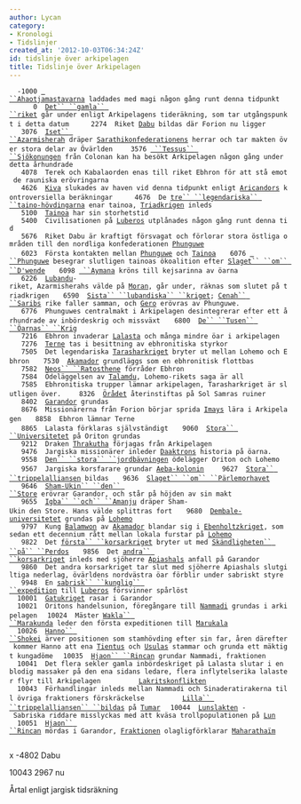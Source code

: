 ```yaml
---
author: Lycan
category:
- Kronologi
- Tidslinjer
created_at: '2012-10-03T06:34:24Z'
id: tidslinje över arkipelagen
title: Tidslinje över Arkipelagen
---
```

`  -1000 `[` ``Ahaotjamastavarna`]` laddades med magi någon gång runt denna tidpunkt`
`      0  `[`Det`` ``gamla`` ``riket`]` går under enligt Arkipelagens tideräkning, som tar utgångspunkt i detta datum  `
`   2274  Riket `[`Dabu`]` bildas där Forion nu ligger`
`   3076  `[`Iset`` ``Azarmisherah`]` dräper `[`Sarathikonfederationens`]` herrar och tar makten över stora delar av Övärlden `
`   3576 `[` ``Tessus`` ``Sjökonungen`]` från Colonan kan ha besökt Arkipelagen någon gång under detta århundrade`
`   4078  Terek och Kabalaorden enas till riket Ebhron för att stå emot de rauniska erövringarna`
`   4626  `[`Kiva`]` slukades av haven vid denna tidpunkt enligt `[`Aricandors`]` kontroversiella beräkningar  `
`   4676  De `[`tre`` ``legendariska`` ``taino-hövdingarna`]` enar tainoa, `[`Triadkrigen`]` inleds`
`   5100  `[`Tainoa`]` har sin storhetstid `
`   5400  Civilisationen på `[`Luberos`]` utplånades någon gång runt denna tid`
`   5676  Riket Dabu är kraftigt försvagat och förlorar stora östliga områden till den nordliga konfederationen `[`Phunguwe`]
`   6023  Första kontakten mellan `[`Phunguwe`]` och `[`Tainoa`]
`   6076 `[` ``Phunguwe`][`Phunguwe`]` besegrar slutligen tainoas ökoalition efter `[`Slaget`` ``om`` ``D'wende`]
`   6098 `[` ``Aymana`]` kröns till kejsarinna av öarna`
`   6226  `[`Lubandu`]`-riket, Azarmisherahs välde på `[`Moran`]`, går under, räknas som slutet på triadkrigen`
`   6590  `[`Sista`` ``lubandiska`` ``kriget`]`; `[`Cenah`` ``Saribs`]` rike faller samman, och `[`Gero`]` erövras av Phunguwe. `
`   6776  Phunguwes centralmakt i Arkipelagen desintegrerar efter ett århundrade av inbördeskrig och missväxt`
`   6800  `[`De`` ``Tusen`` ``Öarnas`` ``Krig`]
`   7216  Ebhron invaderar `[`Lalasta`]` och många mindre öar i arkipelagen`
`   7276  `[`Terne`]` tas i besittning av ebhronitiska styrkor`
`   7505  Det legendariska `[`Tarasharkriget`]` bryter ut mellan Lohemo och Ebhron`
`   7530  `[`Akamador`]` grundläggs som en ebhronitisk flottbas `
`   7582  `[`Neos`` ``Ratosthene`]` förråder Ebhron`
`   7584  Ödeläggelsen av `[`Talamdu`]`, Lohemo-rikets saga är all`
`   7585  Ebhronitiska trupper lämnar arkipelagen, Tarasharkriget är slutligen över. `
`   8326  `[`Örådet`]` återinstiftas på Sol Samras ruiner`
`   8402  `[`Garandor`]` grundas`
`   8676  Missionärerna från Forion börjar sprida `[`Imays`]` lära i Arkipelagen`
`   8858  Ebhron lämnar Terne`
`   8865  Lalasta förklaras självständigt`
`   9060  `[`Stora`` ``Universitetet`]` på Oriton grundas`
`   9212  Draken `[`Thrakutha`]` förjagas från Arkipelagen`
`   9476  Jargiska missionärer inleder `[`Daaktrons`]` historia på öarna. `
`   9558  `[`Den`` ``stora`` ``jordbävningen`]` ödelägger Oriton och Lohemo `
`   9567  Jargiska korsfarare grundar `[`Aeba-kolonin`]` `
`   9627  `[`Stora`` ``trippelalliansen`]` bildas`
`   9636  `[`Slaget`` ``om`` ``Pärlemorhavet`]
`   9646  `[`Sham-Ukin`` ``den`` ``Store`]` erövrar Garandor, och står på höjden av sin makt `
`   9655  `[`Igba`` ``och`` ``Amanju`]` dräper Sham-Ukin den Store. Hans välde splittras fort`
`   9680  `[`Dembale-universitetet`]` grundas på `[`Lohemo`]
`   9797  Kung `[`Balamwon`]` av `[`Akamador`]` blandar sig i `[`Ebenholtzkriget`]`, som sedan ett decennium rått mellan lokala furstar på `[`Lohemo`]` `
`   9822  Det `[`första`` ``korsarkriget`]` bryter ut med `[`Skändligheten`` ``på`` ``Perdos`]
`   9856  Det `[`andra`` ``korsarkriget`]` inleds med sjöherre `[`Apiashals`]` anfall på Garandor`
`   9860  Det andra korsarkriget tar slut med sjöherre Apiashals slutgiltiga nederlag, övärldens nordvästra öar förblir under sabriskt styre`
`   9948  En `[`sabrisk`` ``kunglig`` ``expedition`]` till `[`Luberos`]` försvinner spårlöst`
`  10001  `[`Gatukriget`]` rasar i Garandor`
`  10021  Oritons handelsunion, föregångare till `[`Nammadi`]` grundas i arkipelagen`
`  10024  Mäster `[`Wakla`` ``Marakunda`]` leder den första expeditionen till `[`Marukala`]
`  10026  `[`Hanno`` ``Shokei`]` ärver positionen som stamhövding efter sin far, åren därefter kommer Hanno att ena `[`Tientus`]` och `[`Usulas`]` stammar och grunda ett mäktigt kungadöme`
`  10035  `[`Hjaon`` ``Rincan`]` grundar Nammadi, fraktionen`
`  10041  Det flera sekler gamla inbördeskriget på Lalasta slutar i en blodig massaker på den ena sidans ledare, flera inflytelserika lalaster flyr till Arkipelagen`
`         `[`Lakritskonflikten`]
`  10043  Förhandlingar inleds mellan Nammadi och Sinaderatirakerna till övriga fraktioners förskräckelse`
`         `[`Lilla`` ``trippelalliansen`` ``bildas`][`Stora`` ``trippelalliansen`]` på `[`Tumar`]
`  10044  `[`Lunslakten`]` - Sabriska riddare misslyckas med att kväsa trollpopulationen på `[`Lun`]` `
`  10051  `[`Hjaon`` ``Rincan`]` mördas i Garandor, `[`Fraktionen`]` olagligförklarar `[`Maharathaïm`]` `
`  `

x -4802 Dabu

10043 2967 nu

Årtal enligt jargisk tidsräkning

  [` ``Ahaotjamastavarna`]: Ahaotjamastavarna
  [`Det`` ``gamla`` ``riket`]: Det_gamla_riket
  [`Dabu`]: Dabu
  [`Iset`` ``Azarmisherah`]: Iset_Azarmisherah
  [`Sarathikonfederationens`]: Sarathikonfederationen
  [` ``Tessus`` ``Sjökonungen`]: Tessus_Sjökonungen
  [`Kiva`]: Kiva
  [`Aricandors`]: Aricandor
  [`tre`` ``legendariska`` ``taino-hövdingarna`]: De_Tre_Hövdingarna
  [`Triadkrigen`]: Triadkrigen
  [`Tainoa`]: Tainoa
  [`Luberos`]: Luberos
  [`Phunguwe`]: Phunguwe
  [`Slaget`` ``om`` ``D'wende`]: Slaget_om_Dwende
  [` ``Aymana`]: Aymana
  [`Lubandu`]: Lubandu
  [`Moran`]: Moran
  [`Sista`` ``lubandiska`` ``kriget`]: Sista_lubandiska_kriget
  [`Cenah`` ``Saribs`]: Cenah_Sarib
  [`Gero`]: Gero
  [`De`` ``Tusen`` ``Öarnas`` ``Krig`]: De_Tusen_Öarnas_Krig
  [`Lalasta`]: Lalasta
  [`Terne`]: Terne
  [`Tarasharkriget`]: Tarasharkriget
  [`Akamador`]: Akamador
  [`Neos`` ``Ratosthene`]: Neos_Ratosthene
  [`Talamdu`]: Talamdu
  [`Örådet`]: Örådet
  [`Garandor`]: Garandor
  [`Imays`]: Imaytron
  [`Stora`` ``Universitetet`]: Stora_Universitetet
  [`Thrakutha`]: Thrakutha
  [`Daaktrons`]: Arkipelagisk_Daaktro
  [`Den`` ``stora`` ``jordbävningen`]: Stora_jordbävningen
  [`Aeba-kolonin`]: Aeba-kolonin
  [`Stora`` ``trippelalliansen`]: Trippelalliansen
  [`Slaget`` ``om`` ``Pärlemorhavet`]: Slaget_om_Pärlemorhavet
  [`Sham-Ukin`` ``den`` ``Store`]: Sham-Ukin_den_Store
  [`Igba`` ``och`` ``Amanju`]: Igba_och_Amanju
  [`Dembale-universitetet`]: Dembale-universitetet
  [`Lohemo`]: Lohemo
  [`Balamwon`]: Balamwon_III_Oio_Ekelba
  [`Ebenholtzkriget`]: Ebenholtzkriget
  [`första`` ``korsarkriget`]: Första_Korsarkriget
  [`Skändligheten`` ``på`` ``Perdos`]: Skändligheten_på_Perdos
  [`andra`` ``korsarkriget`]: Andra_Korsarkriget
  [`Apiashals`]: Apiashal
  [`sabrisk`` ``kunglig`` ``expedition`]: Kungliga_Luberosexpeditionen_1417
  [`Gatukriget`]: Gatukriget
  [`Nammadi`]: Nammadi
  [`Wakla`` ``Marakunda`]: Wakla_Marakunda
  [`Marukala`]: Marukala
  [`Hanno`` ``Shokei`]: Hanno_Shokei
  [`Tientus`]: Tientu
  [`Usulas`]: Usula
  [`Hjaon`` ``Rincan`]: Hjaon_Rincan
  [`Lakritskonflikten`]: Lakritskonflikten
  [`Tumar`]: Tumar
  [`Lunslakten`]: Lunslakten
  [`Lun`]: Lun
  [`Fraktionen`]: Fraktionen
  [`Maharathaïm`]: Maharathaïm